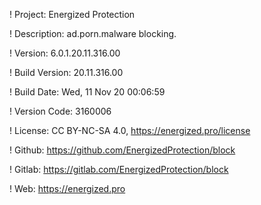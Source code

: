 ! Project: Energized Protection

! Description: ad.porn.malware blocking.

! Version: 6.0.1.20.11.316.00

! Build Version: 20.11.316.00

! Build Date: Wed, 11 Nov 20 00:06:59

! Version Code: 3160006

! License: CC BY-NC-SA 4.0, https://energized.pro/license

! Github: https://github.com/EnergizedProtection/block

! Gitlab: https://gitlab.com/EnergizedProtection/block


! Web: https://energized.pro
